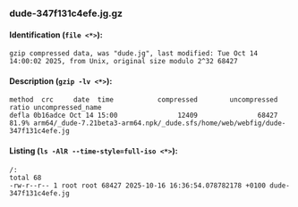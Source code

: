 ### dude-347f131c4efe.jg.gz
#### Identification (`file <*>`):
```
gzip compressed data, was "dude.jg", last modified: Tue Oct 14 14:00:02 2025, from Unix, original size modulo 2^32 68427
```
#### Description (`gzip -lv <*>`):
```
method  crc     date  time           compressed        uncompressed  ratio uncompressed_name
defla 0b16adce Oct 14 15:00               12409               68427  81.9% arm64/_dude-7.21beta3-arm64.npk/_dude.sfs/home/web/webfig/dude-347f131c4efe.jg
```
#### Listing (`ls -AlR --time-style=full-iso <*>`):
```
/:
total 68
-rw-r--r-- 1 root root 68427 2025-10-16 16:36:54.078782178 +0100 dude-347f131c4efe.jg
```

